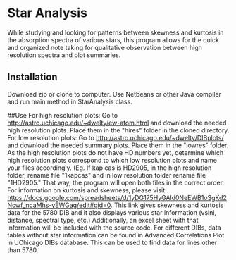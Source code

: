 # Star Analysis
While studying and looking for patterns between skewness and kurtosis in the absorption spectra of various stars, this program allows for the quick and organized note taking for qualitative observation between high resolution spectra and plot summaries. 

## Installation
Download zip or clone to computer. Use Netbeans or other Java compiler and run main method in StarAnalysis class.

##Use
For high resolution plots: Go to http://astro.uchicago.edu/~dwelty/ew-atom.html and download the needed high resolution plots. Place them in the "hires" folder in the cloned directory. 
For low resolution plots: Go to http://astro.uchicago.edu/~dwelty/DIBplots/ and download the needed summary plots. Place them in the "lowres" folder. As the high resolution plots do not have HD numbers yet, determine which high resolution plots correspond to which low resolution plots and name your files accordingly. (Eg. If kap cas is HD2905, in the high resolution folder, rename file "1kapcas" and in low resolution folder rename file "1HD2905." That way, the program will open both files in the correct order. For information on kurtosis and skewness, please visit https://docs.google.com/spreadsheets/d/1yDG175HyGAld0NeEWB1oSgKd2Ncwf_ncaMhs-yEWGag/edit#gid=0. This link gives skewness and kurtosis data for the 5780 DIB and it also displays various star information (vsini, distance, spectral type, etc.) Additionally, an excel sheet with that information will be included with the source code. For different DIBs, data tables without star information can be found in Advanced Correlations Plot in UChicago DIBs database. This can be used to find data for lines other than 5780.
